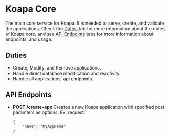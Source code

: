 # Koapa Core

The main core service for Koapa. It is needed to serve, create, and validate the applications. Check the [Duties](#Duties) tab for more information about the duties of Koapa core, and see [API Endpoints](#api-endpoints) tabs  for more information about endpoints, and usage.

## Duties
- Create, Modify, and Remove applications.
- Handle direct database modification and reactivity.
- Handle all applications' api endpoints.

## API Endpoints

- **POST /create-app**
    Creates a new Koapa application with specified post paramters as options.
    Ex. request:
    ```
    {
        "name": "MyAppName"
    }
    ```

